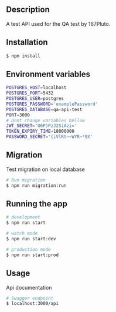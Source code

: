 ## Description

A test API used for the QA test by 167Pluto.

## Installation

```bash
$ npm install
```

## Environment variables
```bash
POSTGRES_HOST=localhost
POSTGRES_PORT=5432
POSTGRES_USER=postgres
POSTGRES_PASSWORD='examplePassword'
POSTGRES_DATABASE=qa-api-test
PORT=3000
# Dont change variables bellow
JWT_SECRET='O6P)PzJ2SiAzi='
TOKEN_EXPIRY_TIME=18000000
PASSWORD_SECRET='{iVlRt~~WYR~*9X'
```

## Migration
Test migration on local database
```bash
# Run migration
$ npm run migration:run
```

## Running the app

```bash
# development
$ npm run start

# watch mode
$ npm run start:dev

# production mode
$ npm run start:prod
```

## Usage
Api documentation
```bash
# Swagger endpoint
$ localhost:3000/api
```
